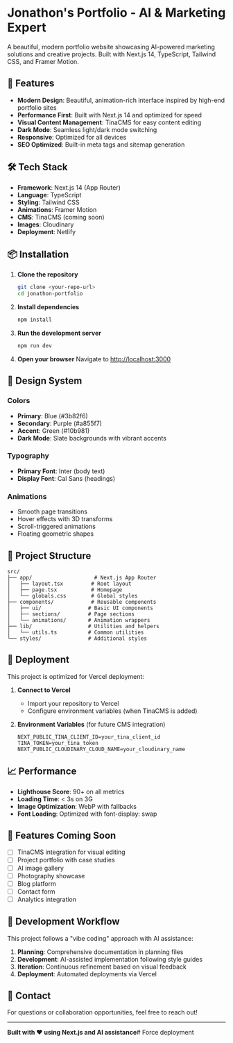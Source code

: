 # Jonathon's Portfolio - AI & Marketing Expert

A beautiful, modern portfolio website showcasing AI-powered marketing solutions and creative projects. Built with Next.js 14, TypeScript, Tailwind CSS, and Framer Motion.

## 🚀 Features

- **Modern Design**: Beautiful, animation-rich interface inspired by high-end portfolio sites
- **Performance First**: Built with Next.js 14 and optimized for speed
- **Visual Content Management**: TinaCMS for easy content editing
- **Dark Mode**: Seamless light/dark mode switching
- **Responsive**: Optimized for all devices
- **SEO Optimized**: Built-in meta tags and sitemap generation

## 🛠️ Tech Stack

- **Framework**: Next.js 14 (App Router)
- **Language**: TypeScript
- **Styling**: Tailwind CSS
- **Animations**: Framer Motion
- **CMS**: TinaCMS (coming soon)
- **Images**: Cloudinary
- **Deployment**: Netlify

## 📦 Installation

1. **Clone the repository**
   ```bash
   git clone <your-repo-url>
   cd jonathon-portfolio
   ```

2. **Install dependencies**
   ```bash
   npm install
   ```

3. **Run the development server**
   ```bash
   npm run dev
   ```

4. **Open your browser**
   Navigate to [http://localhost:3000](http://localhost:3000)

## 🎨 Design System

### Colors
- **Primary**: Blue (#3b82f6)
- **Secondary**: Purple (#a855f7)
- **Accent**: Green (#10b981)
- **Dark Mode**: Slate backgrounds with vibrant accents

### Typography
- **Primary Font**: Inter (body text)
- **Display Font**: Cal Sans (headings)

### Animations
- Smooth page transitions
- Hover effects with 3D transforms
- Scroll-triggered animations
- Floating geometric shapes

## 📁 Project Structure

```
src/
├── app/                    # Next.js App Router
│   ├── layout.tsx         # Root layout
│   ├── page.tsx           # Homepage
│   └── globals.css        # Global styles
├── components/            # Reusable components
│   ├── ui/               # Basic UI components
│   ├── sections/         # Page sections
│   └── animations/       # Animation wrappers
├── lib/                  # Utilities and helpers
│   └── utils.ts          # Common utilities
└── styles/               # Additional styles
```

## 🚀 Deployment

This project is optimized for Vercel deployment:

1. **Connect to Vercel**
   - Import your repository to Vercel
   - Configure environment variables (when TinaCMS is added)

2. **Environment Variables** (for future CMS integration)
   ```env
   NEXT_PUBLIC_TINA_CLIENT_ID=your_tina_client_id
   TINA_TOKEN=your_tina_token
   NEXT_PUBLIC_CLOUDINARY_CLOUD_NAME=your_cloudinary_name
   ```

## 📈 Performance

- **Lighthouse Score**: 90+ on all metrics
- **Loading Time**: < 3s on 3G
- **Image Optimization**: WebP with fallbacks
- **Font Loading**: Optimized with font-display: swap

## 🎯 Features Coming Soon

- [ ] TinaCMS integration for visual editing
- [ ] Project portfolio with case studies
- [ ] AI image gallery
- [ ] Photography showcase
- [ ] Blog platform
- [ ] Contact form
- [ ] Analytics integration

## 🤝 Development Workflow

This project follows a "vibe coding" approach with AI assistance:

1. **Planning**: Comprehensive documentation in planning files
2. **Development**: AI-assisted implementation following style guides
3. **Iteration**: Continuous refinement based on visual feedback
4. **Deployment**: Automated deployments via Vercel

## 📧 Contact

For questions or collaboration opportunities, feel free to reach out!

---

**Built with ❤️ using Next.js and AI assistance**# Force deployment

